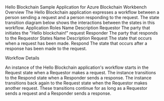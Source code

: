 Hello Blockchain Sample Application for Azure Blockchain Workbench
Overview 
The Hello Blockchain application expresses a workflow between a person sending a request and a person responding to the request.  The state transition diagram below shows the interactions between the states in this workflow. 
Application Roles 
Name 
Description
Requestor 
The party that initiates the "Hello blockchain!" request
Responder
The party that responds to the Requestor
States 
Name 
Description
Request
The state that occurs when a request has been made.
Respond 
The state that occurs after a response has been made to the request.
 
Workflow Details

  An instance of the Hello Blockchain application's workflow starts in the Request state when a Requestor makes a request.  The instance transitions to the Respond state when a Responder sends a response.  The instance transitions back again to the Request state when the Requestor makes another request.  These transitions continue for as long as a Requestor sends a request and a Responder sends a response. 
